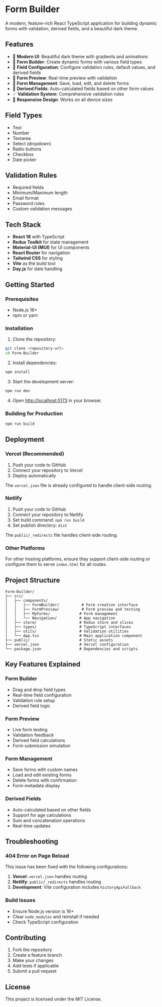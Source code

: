 # Form Builder

A modern, feature-rich React TypeScript application for building dynamic forms with validation, derived fields, and a beautiful dark theme.

## Features

- 🎨 **Modern UI**: Beautiful dark theme with gradients and animations
- 📝 **Form Builder**: Create dynamic forms with various field types
- 🔧 **Field Configuration**: Configure validation rules, default values, and derived fields
- 👀 **Form Preview**: Real-time preview with validation
- 💾 **Form Management**: Save, load, edit, and delete forms
- 🧮 **Derived Fields**: Auto-calculated fields based on other form values
- ✅ **Validation System**: Comprehensive validation rules
- 📱 **Responsive Design**: Works on all device sizes

## Field Types

- Text
- Number
- Textarea
- Select (dropdown)
- Radio buttons
- Checkbox
- Date picker

## Validation Rules

- Required fields
- Minimum/Maximum length
- Email format
- Password rules
- Custom validation messages

## Tech Stack

- **React 18** with TypeScript
- **Redux Toolkit** for state management
- **Material-UI (MUI)** for UI components
- **React Router** for navigation
- **Tailwind CSS** for styling
- **Vite** as the build tool
- **Day.js** for date handling

## Getting Started

### Prerequisites

- Node.js 16+ 
- npm or yarn

### Installation

1. Clone the repository:
```bash
git clone <repository-url>
cd Form-Builder
```

2. Install dependencies:
```bash
npm install
```

3. Start the development server:
```bash
npm run dev
```

4. Open [http://localhost:5173](http://localhost:5173) in your browser.

### Building for Production

```bash
npm run build
```

## Deployment

### Vercel (Recommended)

1. Push your code to GitHub
2. Connect your repository to Vercel
3. Deploy automatically

The `vercel.json` file is already configured to handle client-side routing.

### Netlify

1. Push your code to GitHub
2. Connect your repository to Netlify
3. Set build command: `npm run build`
4. Set publish directory: `dist`

The `public/_redirects` file handles client-side routing.

### Other Platforms

For other hosting platforms, ensure they support client-side routing or configure them to serve `index.html` for all routes.

## Project Structure

```
Form-Builder/
├── src/
│   ├── components/
│   │   ├── FormBuilder/          # Form creation interface
│   │   ├── FormPreview/          # Form preview and testing
│   │   ├── MyForms/             # Form management
│   │   └── Navigation/          # App navigation
│   ├── store/                   # Redux store and slices
│   ├── types/                   # TypeScript interfaces
│   ├── utils/                   # Validation utilities
│   └── App.tsx                  # Main application component
├── public/                      # Static assets
├── vercel.json                  # Vercel configuration
└── package.json                 # Dependencies and scripts
```

## Key Features Explained

### Form Builder
- Drag and drop field types
- Real-time field configuration
- Validation rule setup
- Derived field logic

### Form Preview
- Live form testing
- Validation feedback
- Derived field calculations
- Form submission simulation

### Form Management
- Save forms with custom names
- Load and edit existing forms
- Delete forms with confirmation
- Form metadata display

### Derived Fields
- Auto-calculated based on other fields
- Support for age calculations
- Sum and concatenation operations
- Real-time updates

## Troubleshooting

### 404 Error on Page Reload

This issue has been fixed with the following configurations:

1. **Vercel**: `vercel.json` handles routing
2. **Netlify**: `public/_redirects` handles routing
3. **Development**: Vite configuration includes `historyApiFallback`

### Build Issues

- Ensure Node.js version is 16+
- Clear `node_modules` and reinstall if needed
- Check TypeScript configuration

## Contributing

1. Fork the repository
2. Create a feature branch
3. Make your changes
4. Add tests if applicable
5. Submit a pull request

## License

This project is licensed under the MIT License.
